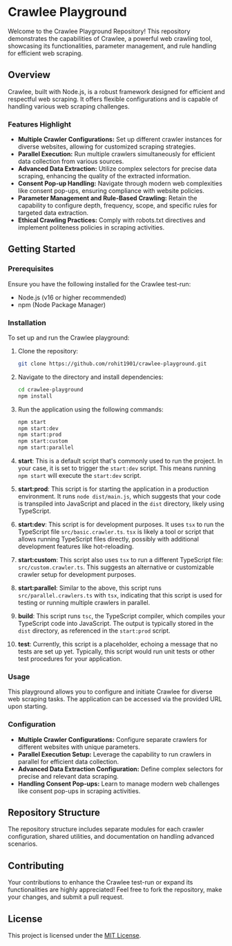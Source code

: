 # Crawlee Playground

Welcome to the Crawlee Playground Repository! This repository demonstrates the capabilities of Crawlee, a powerful web crawling tool, showcasing its functionalities, parameter management, and rule handling for efficient web scraping.

## Overview

Crawlee, built with Node.js, is a robust framework designed for efficient and respectful web scraping. It offers flexible configurations and is capable of handling various web scraping challenges.

### Features Highlight

- **Multiple Crawler Configurations:** Set up different crawler instances for diverse websites, allowing for customized scraping strategies.
- **Parallel Execution:** Run multiple crawlers simultaneously for efficient data collection from various sources.
- **Advanced Data Extraction:** Utilize complex selectors for precise data scraping, enhancing the quality of the extracted information.
- **Consent Pop-up Handling:** Navigate through modern web complexities like consent pop-ups, ensuring compliance with website policies.
- **Parameter Management and Rule-Based Crawling:** Retain the capability to configure depth, frequency, scope, and specific rules for targeted data extraction.
- **Ethical Crawling Practices:** Comply with robots.txt directives and implement politeness policies in scraping activities.

## Getting Started

### Prerequisites

Ensure you have the following installed for the Crawlee test-run:

- Node.js (v16 or higher recommended)
- npm (Node Package Manager)

### Installation

To set up and run the Crawlee playground:

1. Clone the repository:

   ```bash
   git clone https://github.com/rohit1901/crawlee-playground.git
   ```

2. Navigate to the directory and install dependencies:

   ```bash
   cd crawlee-playground
   npm install
   ```

3. Run the application using the following commands:

   ```bash
   npm start
   npm start:dev
   npm start:prod
   npm start:custom
   npm start:parallel
   ```
1. **start**: This is a default script that's commonly used to run the project. In your case, it is set to trigger the `start:dev` script. This means running `npm start` will execute the `start:dev` script.

2. **start:prod**: This script is for starting the application in a production environment. It runs `node dist/main.js`, which suggests that your code is transpiled into JavaScript and placed in the `dist` directory, likely using TypeScript.

3. **start:dev**: This script is for development purposes. It uses `tsx` to run the TypeScript file `src/basic.crawler.ts`. `tsx` is likely a tool or script that allows running TypeScript files directly, possibly with additional development features like hot-reloading.

4. **start:custom**: This script also uses `tsx` to run a different TypeScript file: `src/custom.crawler.ts`. This suggests an alternative or customizable crawler setup for development purposes.

5. **start:parallel**: Similar to the above, this script runs `src/parallel.crawlers.ts` with `tsx`, indicating that this script is used for testing or running multiple crawlers in parallel.

6. **build**: This script runs `tsc`, the TypeScript compiler, which compiles your TypeScript code into JavaScript. The output is typically stored in the `dist` directory, as referenced in the `start:prod` script.

7. **test**: Currently, this script is a placeholder, echoing a message that no tests are set up yet. Typically, this script would run unit tests or other test procedures for your application.

### Usage

This playground allows you to configure and initiate Crawlee for diverse web scraping tasks. The application can be accessed via the provided URL upon starting.

### Configuration

- **Multiple Crawler Configurations:** Configure separate crawlers for different websites with unique parameters.
- **Parallel Execution Setup:** Leverage the capability to run crawlers in parallel for efficient data collection.
- **Advanced Data Extraction Configuration:** Define complex selectors for precise and relevant data scraping.
- **Handling Consent Pop-ups:** Learn to manage modern web challenges like consent pop-ups in scraping activities.

## Repository Structure

The repository structure includes separate modules for each crawler configuration, shared utilities, and documentation on handling advanced scenarios.

## Contributing

Your contributions to enhance the Crawlee test-run or expand its functionalities are highly appreciated! Feel free to fork the repository, make your changes, and submit a pull request.

## License

This project is licensed under the [MIT License](LICENSE).
